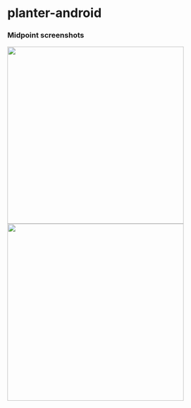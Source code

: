 # planter-android

### Midpoint screenshots
<img width="400" src="https://user-images.githubusercontent.com/29693302/142771156-64cbf804-56be-4c23-bf1b-b5ab91861283.png"/>
<img width="400" src="https://user-images.githubusercontent.com/29693302/142771166-df190986-486e-4ff2-b7d2-7633d60e36c4.png"/>

